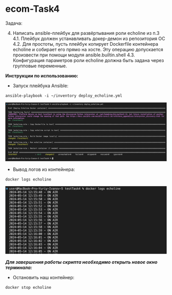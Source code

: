 # ecom-Task4

Задача:

4. Написать ansible-плейбук для развёртывания роли echoline из п.3
4.1. Плейбук должен устанавливать докер-демон из репозитория ОС
4.2. Для простоты, пусть плейбук копирует Dockerfile контейнера echoline и собирает его прямо на хосте. Эту операцию допускается произвести при помощи модуля ansible.builtin.shell
4.3. Конфигурация параметров роли echoline должна быть задана через групповые переменные.


**Инструкции по использованию:**

- Запуск плейбука Ansible:
```
ansible-playbook -i ~/inventory deploy_echoline.yml
```
![output1](https://github.com/ivnovyuriy/ecom_tasks/blob/master/testTask4/img/output1.png?raw=true)

- Вывод логов из контейнера:
```
docker logs echoline 
```
![output2](https://github.com/ivnovyuriy/ecom_tasks/blob/master/testTask4/img/output2.png?raw=true)

***Для завершения работы скрипта необходимо открыть новое окно терминала:***

- Остановить наш контейнер:
```
docker stop echoline 
```
